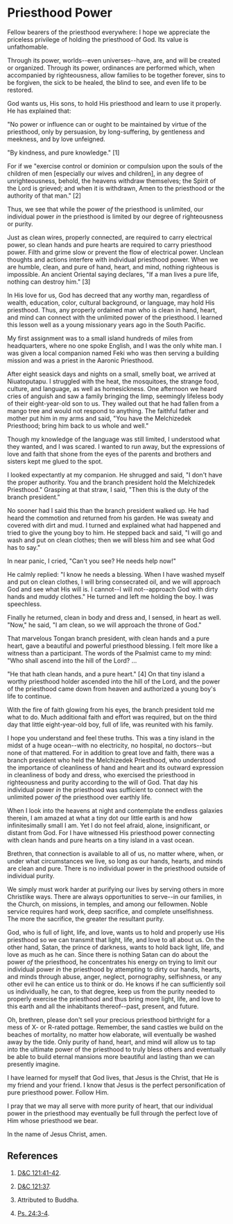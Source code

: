 # Priesthood Power

Fellow bearers of the priesthood everywhere: I hope we appreciate the
priceless privilege of holding the priesthood of God. Its value is
unfathomable.

Through its power, worlds--even universes--have, are, and will be created or
organized. Through its power, ordinances are performed which, when accompanied
by righteousness, allow families to be together forever, sins to be forgiven,
the sick to be healed, the blind to see, and even life to be restored.

God wants us, His sons, to hold His priesthood and learn to use it properly.
He has explained that:

"No power or influence can or ought to be maintained by virtue of the
priesthood, only by persuasion, by long-suffering, by gentleness and meekness,
and by love unfeigned.

"By kindness, and pure knowledge." [1]

For if we "exercise control or dominion or compulsion upon the souls of the
children of men [especially our wives and children], in any degree of
unrighteousness, behold, the heavens withdraw themselves; the Spirit of the
Lord is grieved; and when it is withdrawn, Amen to the priesthood or the
authority of that man." [2]

Thus, we see that while the power _of_ the priesthood is unlimited, our
individual power _in_ the priesthood is limited by our degree of righteousness
or purity.

Just as clean wires, properly connected, are required to carry electrical
power, so clean hands and pure hearts are required to carry priesthood power.
Filth and grime slow or prevent the flow of electrical power. Unclean thoughts
and actions interfere with individual priesthood power. When we are humble,
clean, and pure of hand, heart, and mind, nothing righteous is impossible. An
ancient Oriental saying declares, "If a man lives a pure life, nothing can
destroy him." [3]

In His love for us, God has decreed that any worthy man, regardless of wealth,
education, color, cultural background, or language, may hold His priesthood.
Thus, any properly ordained man who is clean in hand, heart, and mind can
connect with the unlimited power of the priesthood. I learned this lesson well
as a young missionary years ago in the South Pacific.

My first assignment was to a small island hundreds of miles from headquarters,
where no one spoke English, and I was the only white man. I was given a local
companion named Feki who was then serving a building mission and was a priest
in the Aaronic Priesthood.

After eight seasick days and nights on a small, smelly boat, we arrived at
Niuatoputapu. I struggled with the heat, the mosquitoes, the strange food,
culture, and language, as well as homesickness. One afternoon we heard cries
of anguish and saw a family bringing the limp, seemingly lifeless body of
their eight-year-old son to us. They wailed out that he had fallen from a
mango tree and would not respond to anything. The faithful father and mother
put him in my arms and said, "You have the Melchizedek Priesthood; bring him
back to us whole and well."

Though my knowledge of the language was still limited, I understood what they
wanted, and I was scared. I wanted to run away, but the expressions of love
and faith that shone from the eyes of the parents and brothers and sisters
kept me glued to the spot.

I looked expectantly at my companion. He shrugged and said, "I don't have the
proper authority. You and the branch president hold the Melchizedek
Priesthood." Grasping at that straw, I said, "Then this is the duty of the
branch president."

No sooner had I said this than the branch president walked up. He had heard
the commotion and returned from his garden. He was sweaty and covered with
dirt and mud. I turned and explained what had happened and tried to give the
young boy to him. He stepped back and said, "I will go and wash and put on
clean clothes; then we will bless him and see what God has to say."

In near panic, I cried, "Can't you see? He needs help now!"

He calmly replied: "I know he needs a blessing. When I have washed myself and
put on clean clothes, I will bring consecrated oil, and we will approach God
and see what His will is. I cannot--I will not--approach God with dirty hands
and muddy clothes." He turned and left me holding the boy. I was speechless.

Finally he returned, clean in body and dress and, I sensed, in heart as well.
"Now," he said, "I am clean, so we will approach the throne of God."

That marvelous Tongan branch president, with clean hands and a pure heart,
gave a beautiful and powerful priesthood blessing. I felt more like a witness
than a participant. The words of the Psalmist came to my mind: "Who shall
ascend into the hill of the Lord? ...

"He that hath clean hands, and a pure heart." [4]  On that tiny island a
worthy priesthood holder ascended into the hill of the Lord, and the power of
the priesthood came down from heaven and authorized a young boy's life to
continue.

With the fire of faith glowing from his eyes, the branch president told me
what to do. Much additional faith and effort was required, but on the third
day that little eight-year-old boy, full of life, was reunited with his
family.

I hope you understand and feel these truths. This was a tiny island in the
midst of a huge ocean--with no electricity, no hospital, no doctors--but none
of that mattered. For in addition to great love and faith, there was a branch
president who held the Melchizedek Priesthood, who understood the importance
of cleanliness of hand and heart and its outward expression in cleanliness of
body and dress, who exercised the priesthood in righteousness and purity
according to the will of God. That day his individual power _in_ the
priesthood was sufficient to connect with the unlimited power _of_ the
priesthood over earthly life.

When I look into the heavens at night and contemplate the endless galaxies
therein, I am amazed at what a tiny dot our little earth is and how
infinitesimally small I am. Yet I do not feel afraid, alone, insignificant, or
distant from God. For I have witnessed His priesthood power connecting with
clean hands and pure hearts on a tiny island in a vast ocean.

Brethren, that connection is available to all of us, no matter where, when, or
under what circumstances we live, so long as our hands, hearts, and minds are
clean and pure. There is no individual power in the priesthood outside of
individual purity.

We simply must work harder at purifying our lives by serving others in more
Christlike ways. There are always opportunities to serve--in our families, in
the Church, on missions, in temples, and among our fellowmen. Noble service
requires hard work, deep sacrifice, and complete unselfishness. The more the
sacrifice, the greater the resultant purity.

God, who is full of light, life, and love, wants us to hold and properly use
His priesthood so we can transmit that light, life, and love to all about us.
On the other hand, Satan, the prince of darkness, wants to hold back light,
life, and love as much as he can. Since there is nothing Satan can do about
the power _of_ the priesthood, he concentrates his energy on trying to limit
our individual power _in_ the priesthood by attempting to dirty our hands,
hearts, and minds through abuse, anger, neglect, pornography, selfishness, or
any other evil he can entice us to think or do. He knows if he can
sufficiently soil us individually, he can, to that degree, keep us from the
purity needed to properly exercise the priesthood and thus bring more light,
life, and love to this earth and all the inhabitants thereof--past, present,
and future.

Oh, brethren, please don't sell your precious priesthood birthright for a mess
of X- or R-rated pottage. Remember, the sand castles we build on the beaches
of mortality, no matter how elaborate, will eventually be washed away by the
tide. Only purity of hand, heart, and mind will allow us to tap into the
ultimate power of the priesthood to truly bless others and eventually be able
to build eternal mansions more beautiful and lasting than we can presently
imagine.

I have learned for myself that God lives, that Jesus is the Christ, that He is
my friend and your friend. I know that Jesus is the perfect personification of
pure priesthood power. Follow Him.

I pray that we may all serve with more purity of heart, that our individual
power in the priesthood may eventually be full through the perfect love of Him
whose priesthood we bear.

In the name of Jesus Christ, amen.

## References

  1.   [D&amp;C 121:41-42](https://www.lds.org/scriptures/dc-testament/dc/121.41-42?lang=eng#40).

  2.   [D&amp;C 121:37](https://www.lds.org/scriptures/dc-testament/dc/121.37?lang=eng#36).

  3.  Attributed to Buddha.

  4.   [Ps. 24:3-4](https://www.lds.org/scriptures/ot/ps/24.3-4?lang=eng#2).

